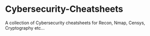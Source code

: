 # Cybersecurity-Cheatsheets
A collection of Cybersecurity cheatsheets for Recon, Nmap, Censys, Cryptography etc...
